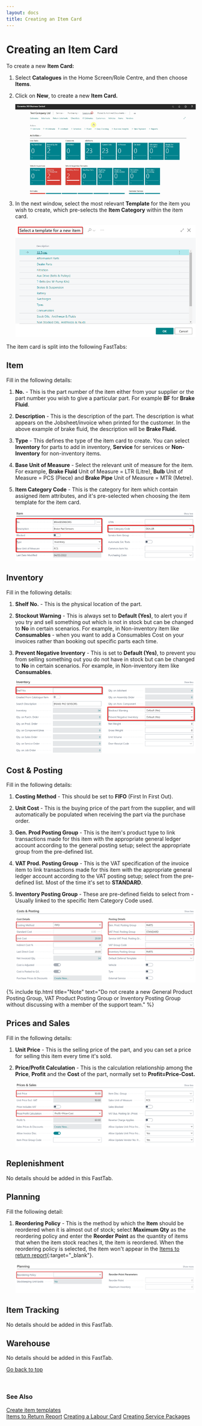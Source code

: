 ```yaml
---
layout: docs
title: Creating an Item Card
---
```


<a name="top"></a>

# Creating an Item Card
To create a new **Item Card:**
1. Select **Catalogues** in the Home Screen/Role Centre, and then choose **Items**.
2. Click on **New**, to create a new **Item Card.**

   ![](media/garagehive-create-an-item-card1.gif)

3. In the next window, select the most relevant **Template** for the item you wish to create, which pre-selects the **Item Category** within the item card.

   ![](media/garagehive-create-an-item-card2.png)


The item card is split into the following FastTabs:

## Item
Fill in the following details:
1. **No.**  - This is the part number of the item either from your supplier or the part number you wish to give a particular part. For example **BF** for **Brake Fluid**.
2. **Description** - This is the description of the part. The description is what appears on the Jobsheet/invoice when printed for the customer. In the above example of brake fluid, the description will be **Brake Fluid.**
3. **Type** - This defines the type of the item card to create. You can select **Inventory** for parts to add in inventory, **Service** for services or **Non-Inventory** for non-inventory items.
4. **Base Unit of Measure** - Select the relevant unit of measure for the item. For example, **Brake Fluid** Unit of Measure = LTR (Litre), **Bulb** Unit of Measure = PCS (Piece) and **Brake Pipe** Unit of Measure = MTR (Metre).
5. **Item Category Code** - This is the category for item which contain assigned item attributes, and it's pre-selected when choosing the item template for the item card.

   ![](media/garagehive-create-an-item-card3.png)

## Inventory
Fill in the following details:
1. **Shelf No.** - This is the physical location of the part.
2. **Stockout Warning** - This is always set to **Default (Yes)**, to alert you if you try and sell something out which is not in stock but can be changed to **No** in certain scenarios. For example, in Non-inventory item like **Consumables** - when you want to add a Consumables Cost on your invoices rather than booking out specific parts each time.
3. **Prevent Negative Inventory** - This is set to **Default (Yes)**, to prevent you from selling something out you do not have in stock but can be changed to **No** in certain scenarios. For example, in Non-inventory item like **Consumables**.

   ![](media/garagehive-create-an-item-card4.png)

## Cost & Posting
Fill in the following details:
1. **Costing Method** - This should be set to **FIFO** (First In First Out).
2. **Unit Cost** - This is the buying price of the part from the supplier, and will automatically be populated when receiving the part via the purchase order.
3. **Gen. Prod Posting Group** - This is the item's product type to link transactions made for this item with the appropriate general ledger account according to the general posting setup; select the appropriate group from the pre-defined list. 
4. **VAT Prod. Posting Group** - This is the VAT specification of the invoice item to link transactions made for this item with the appropriate general ledger account according to the VAT posting setup; select from the pre-defined list. Most of the time it's set to **STANDARD**.
5. **Inventory Posting Group** - These are pre-defined fields to select from - Usually linked to the specific Item Category Code used.

   ![](media/garagehive-create-an-item-card5.png)

{% include tip.html title="Note" text="Do not create a new General Product Posting Group, VAT Product Posting Group or Inventory Posting Group without discussing with a member of the support team." %}

## Prices and Sales
Fill in the following details:
1. **Unit Price**  - This is the selling price of the part, and you can set a price for selling this item every time it's sold.
2. **Price/Profit Calculation** - This is the calculation relationship among the **Price**, **Profit** and the **Cost** of the part, normally set to **Profit=Price-Cost.**

   ![](media/garagehive-create-an-item-card6.png)

## Replenishment
No details should be added in this FastTab.

## Planning
Fill the following detail:
1. **Reordering Policy** - This is the method by which the **Item** should be reordered when it is almost out of stock; select **Maximum Qty** as the reordering policy and enter the **Reorder Point** as the quantity of items that when the item stock reaches it, the item is reordered. When the reordering policy is selected, the item won't appear in the [Items to return report](garagehive-items-to-return.html){:target="_blank"}.

   ![](media/garagehive-create-an-item-card7.png)

## Item Tracking
No details should be added in this FastTab.

## Warehouse
No details should be added in this FastTab.


[Go back to top](#top)

<br>


### See Also 

[Create item templates](/docs/create-item-templates.html "Create item templates") \
[Items to Return Report](/docs/garagehive-items-to-return.html "Items to Return Report")
[Creating a Labour Card](/docs/garagehive-create-a-labour-card)
[Creating Service Packages](/docs/garagehive-service-packages.html "Creating Service Packages in Garage Hive")
